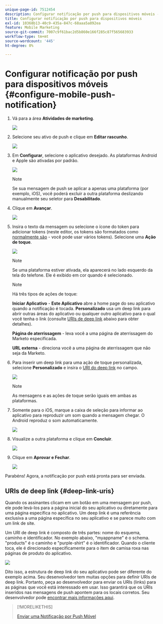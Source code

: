 ```yaml
---
unique-page-id: 7512454
description: Configurar notificação por push para dispositivos móveis - Documentação do Marketo - Documentação do produto
title: Configurar notificação por push para dispositivos móveis
exl-id: 10368b13-40c9-435a-847c-68aaa5a892ea
feature: Mobile Marketing
source-git-commit: 7007c9f61bac2d5b860e166f285c87f565683933
workflow-type: tm+mt
source-wordcount: '445'
ht-degree: 0%

---
```


# Configurar notificação por push para dispositivos móveis {#configure-mobile-push-notification}

1. Vá para a área **Atividades de marketing**.

   ![](assets/configure-mobile-push-notification-1.png)

1. Selecione seu ativo de push e clique em **Editar rascunho**.

   ![](assets/configure-mobile-push-notification-2.png)

1. Em **Configurar**, selecione o aplicativo desejado. As plataformas Android e Apple são ativadas por padrão.

   ![](assets/configure-mobile-push-notification-3.png)

   >[!NOTE]
   >
   >Se sua mensagem de push se aplicar a apenas uma plataforma (por exemplo, iOS), você poderá excluir a outra plataforma deslizando manualmente seu seletor para **Desabilitado**.

1. Clique em **Avançar**.

   ![](assets/configure-mobile-push-notification-4.png)

1. Insira o texto da mensagem ou selecione o ícone do token para adicionar tokens (neste editor, os tokens são formatados como [normalmente são](/help/marketo/product-docs/demand-generation/landing-pages/personalizing-landing-pages/tokens-overview.md) - você pode usar vários tokens). Selecione uma **Ação de toque**.

   ![](assets/configure-mobile-push-notification-5.png)

   >[!NOTE]
   >
   >Se uma plataforma estiver ativada, ela aparecerá no lado esquerdo da tela do telefone. Ele é exibido em cor quando é selecionado.

   >[!NOTE]
   >
   >Há três tipos de ações de toque:
   >
   >**Iniciar Aplicativo** - **Este Aplicativo** abre a home page do seu aplicativo quando a notificação é tocada. **Personalizado** usa um deep link para abrir outras áreas do aplicativo ou qualquer outro aplicativo para o qual você tenha o link (consulte [URIs de deep link](#deep-link-uris) abaixo para obter detalhes).
   >
   >**Página de aterrissagem** - leva você a uma página de aterrissagem do Marketo especificada.
   >
   >**URL externa** - direciona você a uma página de aterrissagem que não seja da Marketo.

1. Para inserir um deep link para uma ação de toque personalizada, selecione **Personalizado** e insira o [URI do deep link](#deep-link-uris) no campo.

   ![](assets/configure-mobile-push-notification-6.png)

   >[!NOTE]
   >
   >As mensagens e as ações de toque serão iguais em ambas as plataformas.

1. Somente para o iOS, marque a caixa de seleção para informar ao aplicativo para reproduzir um som quando a mensagem chegar. O Android reproduz o som automaticamente.

   ![](assets/configure-mobile-push-notification-7.png)

1. Visualize a outra plataforma e clique em **Concluir**.

   ![](assets/configure-mobile-push-notification-8.png)

1. Clique em **Aprovar e Fechar**.

   ![](assets/configure-mobile-push-notification-9.png)

Parabéns! Agora, a notificação por push está pronta para ser enviada.

## URIs de deep link {#deep-link-uris}

Quando os assinantes clicam em um botão em uma mensagem por push, ele pode levá-los para a página inicial do seu aplicativo ou diretamente para uma página específica no aplicativo. Um deep link é uma referência exclusiva a uma página específica no seu aplicativo e se parece muito com um link de site.

Um URI de deep link é composto de três partes: nome do esquema, caminho e identificador. No exemplo abaixo, &quot;myappname&quot; é o schema. &quot;products&quot; é o caminho e &quot;purple-shirt&quot; é o identificador. Quando o cliente toca, ele é direcionado especificamente para o item de camisa roxa nas páginas de produto do aplicativo.

![](assets/configure-mobile-push-notification-10.png)

Dito isso, a estrutura de deep link do seu aplicativo pode ser diferente do exemplo acima. Seu desenvolvedor tem muitas opções para definir URIs de deep link. Portanto, peça ao desenvolvedor para enviar os URIs (links) para as páginas que você está interessado em usar. Isso garantirá que os URIs inseridos nas mensagens de push apontem para os locais corretos. Seu desenvolvedor pode [encontrar mais informações aqui](https://experienceleague.adobe.com/en/docs/marketo-developer/marketo/mobile/enabling-deep-links-in-your-app).

>[!MORELIKETHIS]
>
>[Enviar uma Notificação por Push Móvel](/help/marketo/product-docs/mobile-marketing/push-notifications/send-a-mobile-push-notification.md)
